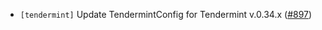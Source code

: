 - `[tendermint]` Update TendermintConfig for Tendermint v.0.34.x ([#897](https://github.com/informalsystems/tendermint-rs/issues/897))